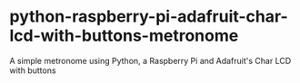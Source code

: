 # python-raspberry-pi-adafruit-char-lcd-with-buttons-metronome
A simple metronome using Python, a Raspberry Pi and Adafruit's Char LCD with buttons
